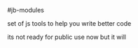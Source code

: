 
#jb-modules

set of js tools to help you write better code

its not ready for public use now but it will

